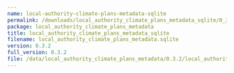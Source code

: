 ```yaml
---
name: local-authority-climate-plans-metadata-sqlite
permalink: /downloads/local_authority_climate_plans_metadata_sqlite/0_3_2
package: local_authority_climate_plans_metadata
title: local_authority_climate_plans_metadata_sqlite
filename: local_authority_climate_plans_metadata.sqlite
version: 0.3.2
full_version: 0.3.2
file: /data/local_authority_climate_plans_metadata/0.3.2/local_authority_climate_plans_metadata.sqlite
---
```

